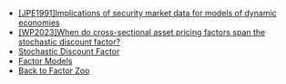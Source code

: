 - [[JPE1991]Implications of security market data for models of dynamic economies](/factor_zoo/SDF_theory/HJ_bound.md)
- [[WP2023]When do cross-sectional asset pricing factors span the stochastic discount factor?](/factor_zoo/SDF_theory/when_span_sdf.md)
- [Stochastic Discount Factor](/factor_zoo/SDF_theory/SDF.md)
- [Factor Models](/factor_zoo/SDF_theory/factor_model.md)
- [Back to Factor Zoo](/factor_zoo/README.md)

